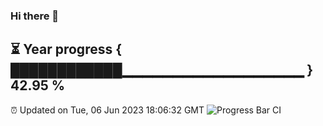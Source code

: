 ### Hi there 👋
⏳ Year progress { ████████████▁▁▁▁▁▁▁▁▁▁▁▁▁▁▁▁▁▁ } 42.95 %
---
⏰ Updated on Tue, 06 Jun 2023 18:06:32 GMT
![Progress Bar CI](https://github.com/Moyi321/Moyi321/workflows/Progress%20Bar%20CI/badge.svg)
